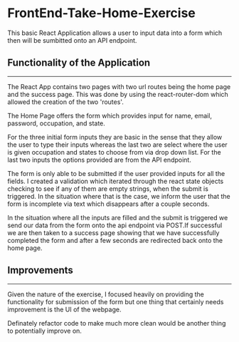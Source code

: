 # FrontEnd-Take-Home-Exercise

This basic React Application allows a user to input data into a form which then will be sumbitted onto an API endpoint.

## Functionality of the Application
---
The React App contains two pages with two url routes being the home page and the success page. This was done by using the react-router-dom which allowed the creation of the two 'routes'.

The Home Page offers the form which provides input for name, email, password, occupation, and state.

For the three initial form inputs they are basic in the sense that they allow the user to type their inputs whereas the last two are select where the user is given occupation and states to choose from via drop down list. For the last two inputs the options provided are from the API endpoint.

The form is only able to be submitted if the user provided inputs for all the fields. I created a validation which iterated through the react state objects checking to see if any of them are empty strings, when the submit is triggered. In the situation where that is the case, we inform the user that the form is incomplete via text which disappears after a couple seconds. 

In the situation where all the inputs are filled and the submit is triggered we send our data from the form onto the api endpoint via POST.If successful we are then taken to a success page showing that we have successfully completed the form and after a few seconds are redirected back onto the home page.




## Improvements
-----
Given the nature of the exercise, I focused heavily on providing the functionality for submission of the form but one thing that certainly needs improvement is the UI of the webpage.  

Definately refactor code to make much more clean would be another thing to potentially improve on.
